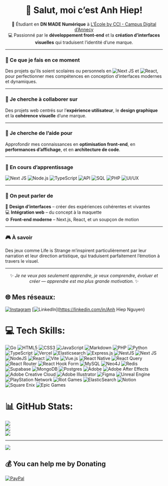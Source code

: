 <h1 align="center">👋 Salut, moi c’est Anh Hiep!</h1>

<p align="center">
🎨 Étudiant en <strong>DN MADE Numérique</strong> à 
<a href="https://www.ecolebycci.fr/">L'École by CCI - Campus Digital d’Annecy</a><br>
💻 Passionné par le <strong>développement front-end</strong> et la <strong>création d’interfaces visuelles</strong> qui traduisent l’identité d’une marque.
</p>

---

### 🚀 Ce que je fais en ce moment  
Des projets qu'ils soient scolaires ou personnels en ![Next JS](https://img.shields.io/badge/Next.js-black?style=for-the-badge&logo=nextdotjs&logoColor=white) et ![React](https://img.shields.io/badge/react-%2320232a.svg?style=for-the-badge&logo=react&logoColor=%2361DAFB), pour perfectionner mes compétences en conception d’interfaces modernes et dynamiques.  

---

### 🤝 Je cherche à collaborer sur  
Des projets web centrés sur l’**expérience utilisateur**, le **design graphique** et la **cohérence visuelle** d’une marque.  

---

### 🧩 Je cherche de l’aide pour  
Approfondir mes connaissances en **optimisation front-end**, en **performances d’affichage**, et en **architecture de code**.  

---

### 🚧 En cours d’apprentissage
![Next JS](https://img.shields.io/badge/Next.js-black?style=for-the-badge&logo=nextdotjs&logoColor=white) 
![Node.js](https://img.shields.io/badge/Node.js-6DA55F?style=for-the-badge&logo=node.js&logoColor=white) 
![TypeScript](https://img.shields.io/badge/TypeScript-%23007ACC.svg?style=for-the-badge&logo=typescript&logoColor=white)
![API](https://img.shields.io/badge/API%20Design-%2300A3E0.svg?style=for-the-badge&logo=swagger&logoColor=white)
![SQL](https://img.shields.io/badge/SQL-%234479A1.svg?style=for-the-badge&logo=mysql&logoColor=white)
![PHP](https://img.shields.io/badge/PHP-%23777BB4.svg?style=for-the-badge&logo=php&logoColor=white)
![UI/UX](https://img.shields.io/badge/UI%2FUX%20Design-%23FF61F6.svg?style=for-the-badge&logo=figma&logoColor=white)

---

### 💬 On peut parler de  
🎨 **Design d’interfaces** – créer des expériences cohérentes et vivantes  
💻 **Intégration web** – du concept à la maquette  
⚙️ **Front-end moderne** – Next.js, React, et un soupçon de motion  

---

### 🎮 À savoir  
Des jeux comme Life is Strange m’inspirent particulièrement par leur narration et leur direction artistique, qui traduisent parfaitement l’émotion à travers le visuel. 

---

<p align="center">
✨ <em>Je ne veux pas seulement apprendre, je veux comprendre, évoluer et créer — apprendre est ma plus grande motivation.</em> ✨
</p>



## 🌐 Mes réseaux:
[![Instagram](https://img.shields.io/badge/Instagram-%23E4405F.svg?logo=Instagram&logoColor=white)](https://instagram.com/bak_khit) [![LinkedIn](https://img.shields.io/badge/LinkedIn-%230077B5.svg?logo=linkedin&logoColor=white)](https://linkedin.com/in/Anh Hiep Nguyen) 

# 💻 Tech Skills:
![Go](https://img.shields.io/badge/go-%2300ADD8.svg?style=for-the-badge&logo=go&logoColor=white) ![HTML5](https://img.shields.io/badge/html5-%23E34F26.svg?style=for-the-badge&logo=html5&logoColor=white) ![CSS3](https://img.shields.io/badge/css3-%231572B6.svg?style=for-the-badge&logo=css3&logoColor=white) ![JavaScript](https://img.shields.io/badge/javascript-%23323330.svg?style=for-the-badge&logo=javascript&logoColor=%23F7DF1E) ![Markdown](https://img.shields.io/badge/markdown-%23000000.svg?style=for-the-badge&logo=markdown&logoColor=white) ![PHP](https://img.shields.io/badge/php-%23777BB4.svg?style=for-the-badge&logo=php&logoColor=white) ![Python](https://img.shields.io/badge/python-3670A0?style=for-the-badge&logo=python&logoColor=ffdd54) ![TypeScript](https://img.shields.io/badge/typescript-%23007ACC.svg?style=for-the-badge&logo=typescript&logoColor=white) ![Vercel](https://img.shields.io/badge/vercel-%23000000.svg?style=for-the-badge&logo=vercel&logoColor=white) ![Elasticsearch](https://img.shields.io/badge/elasticsearch-%230377CC.svg?style=for-the-badge&logo=elasticsearch&logoColor=white) ![Express.js](https://img.shields.io/badge/express.js-%23404d59.svg?style=for-the-badge&logo=express&logoColor=%2361DAFB) ![NestJS](https://img.shields.io/badge/nestjs-%23E0234E.svg?style=for-the-badge&logo=nestjs&logoColor=white) ![Next JS](https://img.shields.io/badge/Next-black?style=for-the-badge&logo=next.js&logoColor=white) ![NodeJS](https://img.shields.io/badge/node.js-6DA55F?style=for-the-badge&logo=node.js&logoColor=white) ![React](https://img.shields.io/badge/react-%2320232a.svg?style=for-the-badge&logo=react&logoColor=%2361DAFB) ![Vite](https://img.shields.io/badge/vite-%23646CFF.svg?style=for-the-badge&logo=vite&logoColor=white) ![Vue.js](https://img.shields.io/badge/vue.js-%2335495e.svg?style=for-the-badge&logo=vuedotjs&logoColor=%234FC08D) ![React Native](https://img.shields.io/badge/react_native-%2320232a.svg?style=for-the-badge&logo=react&logoColor=%2361DAFB) ![React Query](https://img.shields.io/badge/-React%20Query-FF4154?style=for-the-badge&logo=react%20query&logoColor=white) ![React Router](https://img.shields.io/badge/React_Router-CA4245?style=for-the-badge&logo=react-router&logoColor=white) ![React Hook Form](https://img.shields.io/badge/React%20Hook%20Form-%23EC5990.svg?style=for-the-badge&logo=reacthookform&logoColor=white) ![MySQL](https://img.shields.io/badge/mysql-4479A1.svg?style=for-the-badge&logo=mysql&logoColor=white) ![Neo4J](https://img.shields.io/badge/Neo4j-008CC1?style=for-the-badge&logo=neo4j&logoColor=white) ![Redis](https://img.shields.io/badge/redis-%23DD0031.svg?style=for-the-badge&logo=redis&logoColor=white) ![Supabase](https://img.shields.io/badge/Supabase-3ECF8E?style=for-the-badge&logo=supabase&logoColor=white) ![MongoDB](https://img.shields.io/badge/MongoDB-%234ea94b.svg?style=for-the-badge&logo=mongodb&logoColor=white) ![Postgres](https://img.shields.io/badge/postgres-%23316192.svg?style=for-the-badge&logo=postgresql&logoColor=white) ![Adobe](https://img.shields.io/badge/adobe-%23FF0000.svg?style=for-the-badge&logo=adobe&logoColor=white) ![Adobe After Effects](https://img.shields.io/badge/Adobe%20After%20Effects-9999FF.svg?style=for-the-badge&logo=Adobe%20After%20Effects&logoColor=white) ![Adobe Creative Cloud](https://img.shields.io/badge/Adobe%20Creative%20Cloud-DA1F26.svg?style=for-the-badge&logo=Adobe%20Creative%20Cloud&logoColor=white) ![Adobe Illustrator](https://img.shields.io/badge/adobe%20illustrator-%23FF9A00.svg?style=for-the-badge&logo=adobe%20illustrator&logoColor=white) ![Figma](https://img.shields.io/badge/figma-%23F24E1E.svg?style=for-the-badge&logo=figma&logoColor=white) ![Unreal Engine](https://img.shields.io/badge/unrealengine-%23313131.svg?style=for-the-badge&logo=unrealengine&logoColor=white) ![PlayStation Network](https://img.shields.io/badge/PSN-%230070D1.svg?style=for-the-badge&logo=Playstation&logoColor=white) ![Riot Games](https://img.shields.io/badge/riotgames-D32936.svg?style=for-the-badge&logo=riotgames&logoColor=white) ![ElasticSearch](https://img.shields.io/badge/-ElasticSearch-005571?style=for-the-badge&logo=elasticsearch) ![Notion](https://img.shields.io/badge/Notion-%23000000.svg?style=for-the-badge&logo=notion&logoColor=white) ![Square Enix](https://img.shields.io/badge/SquareEnix-%23ED1C24.svg?style=for-the-badge&logo=SquareEnix&logoColor=white) ![Epic Games](https://img.shields.io/badge/epicgames-%23313131.svg?style=for-the-badge&logo=epicgames&logoColor=white)
# 📊 GitHub Stats:
![](https://github-readme-stats.vercel.app/api?username=bakkhit&theme=dark&hide_border=false&include_all_commits=false&count_private=false)<br/>
![](https://nirzak-streak-stats.vercel.app/?user=bakkhit&theme=dark&hide_border=false)<br/>
![](https://github-readme-stats.vercel.app/api/top-langs/?username=bakkhit&theme=dark&hide_border=false&include_all_commits=false&count_private=false&layout=compact)

---
[![](https://visitcount.itsvg.in/api?id=bakkhit&icon=0&color=0)](https://visitcount.itsvg.in)

  ## 💰 You can help me by Donating
  [![PayPal](https://img.shields.io/badge/PayPal-00457C?style=for-the-badge&logo=paypal&logoColor=white)](https://paypal.me/ahnkhit) 

  
<!-- Proudly created with GPRM ( https://gprm.itsvg.in ) -->
